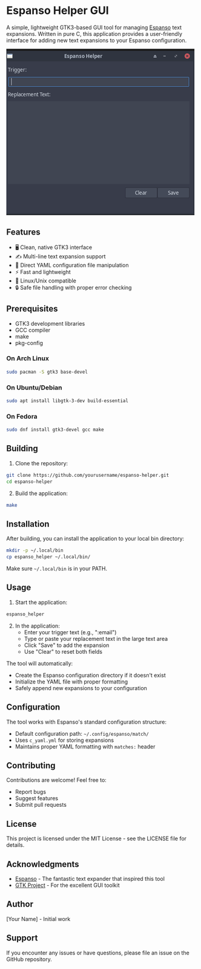 # Espanso Helper GUI

A simple, lightweight GTK3-based GUI tool for managing [Espanso](https://espanso.org/) text expansions. Written in pure C, this application provides a user-friendly interface for adding new text expansions to your Espanso configuration.

![Espanso Helper Screenshot](screenshot.png)

## Features

- 🖥️ Clean, native GTK3 interface
- ✍️ Multi-line text expansion support
- 🔄 Direct YAML configuration file manipulation
- ⚡ Fast and lightweight
- 🐧 Linux/Unix compatible
- 🔒 Safe file handling with proper error checking

## Prerequisites

- GTK3 development libraries
- GCC compiler
- make
- pkg-config

### On Arch Linux
```bash
sudo pacman -S gtk3 base-devel
```

### On Ubuntu/Debian
```bash
sudo apt install libgtk-3-dev build-essential
```

### On Fedora
```bash
sudo dnf install gtk3-devel gcc make
```

## Building

1. Clone the repository:
```bash
git clone https://github.com/yourusername/espanso-helper.git
cd espanso-helper
```

2. Build the application:
```bash
make
```

## Installation

After building, you can install the application to your local bin directory:

```bash
mkdir -p ~/.local/bin
cp espanso_helper ~/.local/bin/
```

Make sure `~/.local/bin` is in your PATH.

## Usage

1. Start the application:
```bash
espanso_helper
```

2. In the application:
   - Enter your trigger text (e.g., ":email")
   - Type or paste your replacement text in the large text area
   - Click "Save" to add the expansion
   - Use "Clear" to reset both fields

The tool will automatically:
- Create the Espanso configuration directory if it doesn't exist
- Initialize the YAML file with proper formatting
- Safely append new expansions to your configuration

## Configuration

The tool works with Espanso's standard configuration structure:
- Default configuration path: `~/.config/espanso/match/`
- Uses `c_yaml.yml` for storing expansions
- Maintains proper YAML formatting with `matches:` header

## Contributing

Contributions are welcome! Feel free to:
- Report bugs
- Suggest features
- Submit pull requests

## License

This project is licensed under the MIT License - see the LICENSE file for details.

## Acknowledgments

- [Espanso](https://espanso.org/) - The fantastic text expander that inspired this tool
- [GTK Project](https://www.gtk.org/) - For the excellent GUI toolkit

## Author

[Your Name] - Initial work

## Support

If you encounter any issues or have questions, please file an issue on the GitHub repository.
